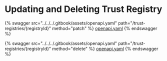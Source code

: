 # Updating and Deleting Trust Registry

{% swagger src="../../../.gitbook/assets/openapi.yaml" path="/trust-registries/{registryId}" method="patch" %}
[openapi.yaml](../../../.gitbook/assets/openapi.yaml)
{% endswagger %}

{% swagger src="../../../.gitbook/assets/openapi.yaml" path="/trust-registries/{registryId}" method="delete" %}
[openapi.yaml](../../../.gitbook/assets/openapi.yaml)
{% endswagger %}
